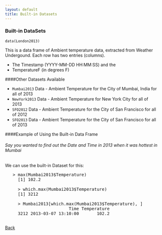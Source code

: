 ```yaml
---
layout: default
title: Built-in Datasets
---
```

 
 
 <h3>
 <a name="built-in-datasets" class="anchor" href="#built-in-datasets"><span class="octicon octicon-link"></span></a>Built-in DataSets</h3>

`data(London2013)`

This is a data frame of Ambient temperature data, extracted
 from Weather Undergound. Each row has two entries (columns). 
 
 - The Timestamp (YYYY-MM-DD HH:MM:SS) and the
 - TemperatureF (in degrees F)
 
####Other Datasets Available
 * `Mumbai2013`		Data - Ambient Temperature for the City of Mumbai, India for all of 2013
 * `NewYork2013`	Data - Ambient Temperature for New York City for all of 2013
 * `SFO2012`		Data - Ambient Temperature for the City of San Francisco for all of 2012
 * `SFO2013`		Data - Ambient Temperature for the City of San Francisco for all of 2013
 
####Example of Using the Built-in Data Frame	
<h6>Say you wanted to find out the Date and Time in 2013 when it was hottest in Mumbai</h6>
 
We can use the built-in Dataset for this:
 
 <pre>   > max(Mumbai2013$Temperature)
	 [1] 102.2
	 
	 > which.max(Mumbai2013$Temperature)
	 [1] 3212 
	 
	 > Mumbai2013[which.max(Mumbai2013$Temperature), ]
                         Time Temperature
     3212 2013-03-07 13:10:00       102.2
	 
</pre> 

[Back](index.html)

 